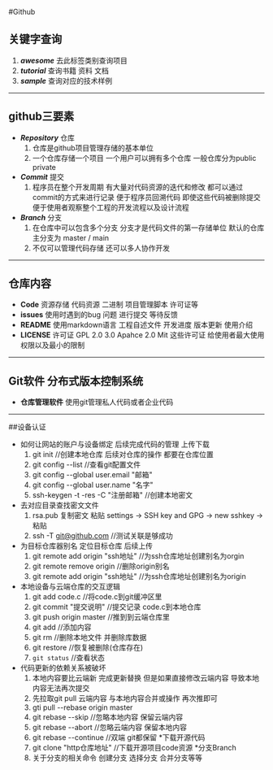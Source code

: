 #Github
## 关键字查询
1. ***awesome***  去此标签类别查询项目
2. ***tutorial***  查询书籍  资料  文档
3. ***sample***   查询对应的技术样例
---
## github三要素
* ***Repository***  仓库
  1. 仓库是github项目管理存储的基本单位
  2. 一个仓库存储一个项目  一个用户可以拥有多个仓库  一般仓库分为public  private
* ***Commit***  提交
  1. 程序员在整个开发周期  有大量对代码资源的迭代和修改  都可以通过commit的方式来进行记录  便于程序员回溯代码  即使这些代码被删除提交便于使用者观察整个工程的开发流程以及设计流程
* ***Branch***  分支
  1. 在仓库中可以包含多个分支  分支才是代码文件的第一存储单位  默认的仓库主分支为  master / main 
  2. 不仅可以管理代码存储  还可以多人协作开发
---
## 仓库内容
* **Code** 资源存储  代码资源  二进制  项目管理脚本  许可证等
* **issues**  使用时遇到的bug  问题  进行提交  等待反馈
* **README** 使用markdown语言  工程自述文件  开发进度  版本更新  使用介绍
* **LICENSE**  许可证  GPL 2.0 3.0  Apahce 2.0   Mit 这些许可证  给使用者最大使用权限以及最小的限制
---
## Git软件  分布式版本控制系统
* **仓库管理软件**  使用git管理私人代码或者企业代码
---
##设备认证
* 如何让网站的账户与设备绑定  后续完成代码的管理  上传下载
  1. git init  //创建本地仓库  后续对仓库的操作  都要在仓库位置
  2. git config --list  //查看git配置文件
  3. git config --global user.email "邮箱"
  4. git config --global user.name "名字"
  5. ssh-keygen -t -res -C "注册邮箱" //创建本地密文
* 去对应目录查找密文文件
  1. rsa.pub 复制密文 粘贴 settings -> SSH key and GPG -> new sshkey -> 粘贴
  2. ssh -T git@github.com //测试关联是够成功
* 为目标仓库器别名  定位目标仓库  后续上传
  1. git remote add origin "ssh地址"  //为ssh仓库地址创建别名为orgin
  2. git remote remove origin //删除origin别名
  3. git remote add origin "ssh地址"  //为ssh仓库地址创建别名为origin
* 本地设备与云端仓库的交互逻辑
  1. git add code.c //将code.c到git缓冲区里
  2. git commit "提交说明" //提交记录  code.c到本地仓库
  3. git push origin master  //推到到云端仓库里
  4. git add //添加内容
  5. git rm //删除本地文件 并删除库数据
  6. git restore //恢复被删除(仓库存在)
  7. ```git status``` //查看状态
* 代码更新的依赖关系被破坏
  1. 本地内容要比云端新  完成更新替换  但是如果直接修改云端内容  导致本地内容无法再次提交
  2. 先拉取git pull 云端内容  与本地内容合并或操作  再次推即可
  3. gti pull --rebase origin master
  4. git rebase --skip //忽略本地内容  保留云端内容
  5. git rebase --abort  //忽略云端内容  保留本地内容
  6. git rebase --continue //双端 git都保留
*下载开源代码
  1. git clone "http仓库地址" //下载开源项目code资源
*分支Branch
  1. 关于分支的相关命令  创建分支  选择分支  合并分支等等

